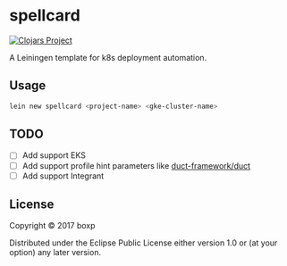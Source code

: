# spellcard

[![Clojars Project](https://img.shields.io/clojars/v/spellcard/lein-template.svg)](https://clojars.org/spellcard/lein-template)

A Leiningen template for k8s deployment automation.

## Usage

```sh
lein new spellcard <project-name> <gke-cluster-name>
```

## TODO

- [ ] Add support EKS
- [ ] Add support profile hint parameters like [duct-framework/duct](https://github.com/duct-framework/duct)
- [ ] Add support Integrant

## License

Copyright © 2017 boxp

Distributed under the Eclipse Public License either version 1.0 or (at
your option) any later version.
